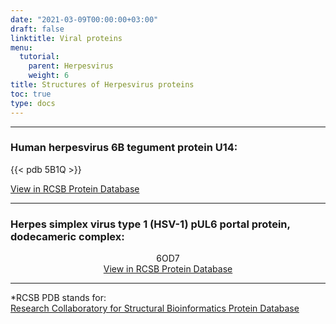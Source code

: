 ```yaml
---
date: "2021-03-09T00:00:00+03:00"
draft: false
linktitle: Viral proteins
menu:
  tutorial:
    parent: Herpesvirus
    weight: 6
title: Structures of Herpesvirus proteins
toc: true
type: docs
---
```


---


### Human herpesvirus 6B tegument protein U14:

{{< pdb 5B1Q >}}


[View in RCSB Protein Database](https://www.rcsb.org/3d-view/5B1Q '5B1Q Protein structure')

---

### Herpes simplex virus type 1 (HSV-1) pUL6 portal protein, dodecameric complex:

<div style="height: vmin; width: auto; position: relative;" class='viewer_3Dmoljs' data-pdb='5B1Q' data-backgroundcolor='#23252f' data-style='cartoon:color~spectrum,style~parabola,arrows~1' data-viewstyle='outline'></div>
<div style="height: vmax; width: auto; position: relative;" class='viewer_3Dmoljs' data-pdb='5B1Q' data-backgroundcolor='#23252f' data-style='cartoon:color~spectrum,style~parabola,arrows~1' data-viewstyle='outline'></div>
<div style="height: vmin; width: 80vw; position: relative;" class='viewer_3Dmoljs' data-pdb='5B1Q' data-backgroundcolor='#23252f' data-style='cartoon:color~spectrum,style~parabola,arrows~1' data-viewstyle='outline'></div>
<div style="height: vmax; width: 80vw; position: relative;" class='viewer_3Dmoljs' data-pdb='5B1Q' data-backgroundcolor='#23252f' data-style='cartoon:color~spectrum,style~parabola,arrows~1' data-viewstyle='outline'></div>
<div style="height: vmin; width: 90vw; position: relative;" class='viewer_3Dmoljs' data-pdb='5B1Q' data-backgroundcolor='#23252f' data-style='cartoon:color~spectrum,style~parabola,arrows~1' data-viewstyle='outline'></div>
<div style="height: vmax; width: 90vw; position: relative;" class='viewer_3Dmoljs' data-pdb='5B1Q' data-backgroundcolor='#23252f' data-style='cartoon:color~spectrum,style~parabola,arrows~1' data-viewstyle='outline'></div>

<div align='center'>

6OD7<br>[View in RCSB Protein Database](https://www.rcsb.org/3d-view/6OD7 '6OD7 Protein structure')</div>

---

*RCSB PDB stands for:<br>[Research Collaboratory for Structural Bioinformatics Protein Database](https://www.rscb.org 'RSCB Homepage')
